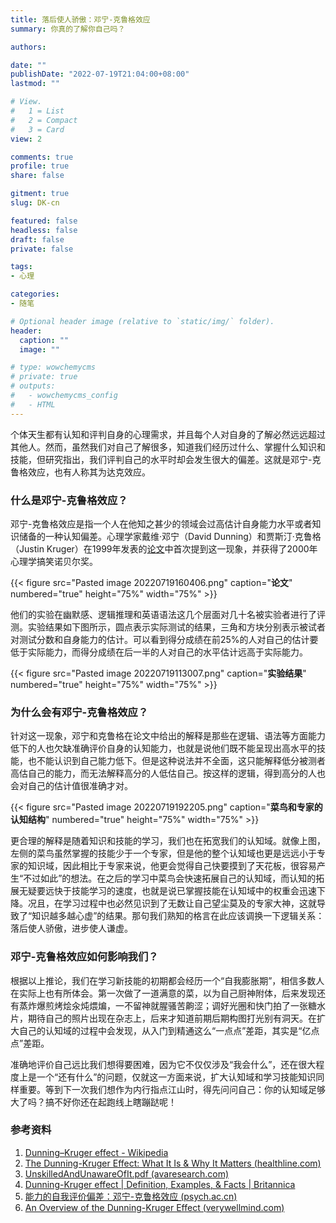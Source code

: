 ```yaml
---
title: 落后使人骄傲：邓宁-克鲁格效应
summary: 你真的了解你自己吗？

authors:

date: ""
publishDate: "2022-07-19T21:04:00+08:00"
lastmod: ""

# View.
#   1 = List
#   2 = Compact
#   3 = Card
view: 2

comments: true
profile: true
share: false

gitment: true
slug: DK-cn

featured: false
headless: false
draft: false
private: false

tags:
- 心理

categories:
- 随笔

# Optional header image (relative to `static/img/` folder).
header:
  caption: ""
  image: ""

# type: wowchemycms
# private: true
# outputs:
#   - wowchemycms_config
#   - HTML
---
```


个体天生都有认知和评判自身的心理需求，并且每个人对自身的了解必然远远超过其他人。然而，虽然我们对自己了解很多，知道我们经历过什么、掌握什么知识和技能，但研究指出，我们评判自己的水平时却会发生很大的偏差。这就是邓宁-克鲁格效应，也有人称其为达克效应。

### 什么是邓宁-克鲁格效应？
邓宁-克鲁格效应是指一个人在他知之甚少的领域会过高估计自身能力水平或者知识储备的一种认知偏差。心理学家戴维·邓宁（David Dunning）和贾斯汀·克鲁格（Justin Kruger）在1999年发表的[论文](https://www.avaresearch.com/files/UnskilledAndUnawareOfIt.pdf)中首次提到这一现象，并获得了2000年心理学搞笑诺贝尔奖。

{{< figure src="Pasted image 20220719160406.png" caption="**论文**" numbered="true" height="75%" width="75%" >}}

他们的实验在幽默感、逻辑推理和英语语法这几个层面对几十名被实验者进行了评测。实验结果如下图所示，圆点表示实际测试的结果，三角和方块分别表示被试者对测试分数和自身能力的估计。可以看到得分成绩在前25%的人对自己的估计要低于实际能力，而得分成绩在后一半的人对自己的水平估计远高于实际能力。

{{< figure src="Pasted image 20220719113007.png" caption="**实验结果**" numbered="true" height="75%" width="75%" >}}

### 为什么会有邓宁-克鲁格效应？
针对这一现象，邓宁和克鲁格在论文中给出的解释是那些在逻辑、语法等方面能力低下的人也欠缺准确评价自身的认知能力，也就是说他们既不能呈现出高水平的技能，也不能认识到自己能力低下。但是这种说法并不全面，这只能解释低分被测者高估自己的能力，而无法解释高分的人低估自己。按这样的逻辑，得到高分的人也会对自己的估计值很准确才对。

{{< figure src="Pasted image 20220719192205.png" caption="**菜鸟和专家的认知结构**" numbered="true" height="75%" width="75%" >}}

更合理的解释是随着知识和技能的学习，我们也在拓宽我们的认知域。就像上图，左侧的菜鸟虽然掌握的技能少于一个专家，但是他的整个认知域也更是远远小于专家的知识域，因此相比于专家来说，他更会觉得自己快要摸到了天花板，很容易产生“不过如此”的想法。在之后的学习中菜鸟会快速拓展自己的认知域，而认知的拓展无疑要远快于技能学习的速度，也就是说已掌握技能在认知域中的权重会迅速下降。况且，在学习过程中也必然见识到了无数让自己望尘莫及的专家大神，这就导致了“知识越多越心虚”的结果。那句我们熟知的格言在此应该调换一下逻辑关系：落后使人骄傲，进步使人谦虚。

<!-- %%拿学习计算机来举例，一个原先完全不懂计算机的人在刚学完一门编程语言后，掌握了基本语法，能实现一些简单算法，很容易觉得“不过如此”，计算机不就是这么敲几行嘛！而至于cache、编译、可计算理论等等更高阶的知识，他根本没有意识到其存在。%% -->

### 邓宁-克鲁格效应如何影响我们？
根据以上推论，我们在学习新技能的初期都会经历一个“自我膨胀期”，相信多数人在实际上也有所体会。第一次做了一道满意的菜，以为自己厨神附体，后来发现还有蒸炸爆煎烤烩汆炖煨煸，一不留神就腥骚苦齁涩；调好光圈和快门拍了一张糖水片，期待自己的照片出现在杂志上，后来才知道前期后期构图打光别有洞天。在扩大自己的认知域的过程中会发现，从入门到精通这么“一点点”差距，其实是“亿点点”差距。

准确地评价自己远比我们想得要困难，因为它不仅仅涉及“我会什么”，还在很大程度上是一个“还有什么”的问题，仅就这一方面来说，扩大认知域和学习技能知识同样重要。等到下一次我们想作为内行指点江山时，得先问问自己：你的认知域足够大了吗？搞不好你还在起跑线上瞎蹦跶呢！

### 参考资料
1. [Dunning–Kruger effect - Wikipedia](https://en.wikipedia.org/wiki/Dunning%E2%80%93Kruger_effect#cite_note-Britannica-2)
2. [The Dunning-Kruger Effect: What It Is & Why It Matters (healthline.com)](https://www.healthline.com/health/dunning-kruger-effect#research)
3. [UnskilledAndUnawareOfIt.pdf (avaresearch.com)](https://www.avaresearch.com/files/UnskilledAndUnawareOfIt.pdf)
4. [Dunning-Kruger effect | Definition, Examples, & Facts | Britannica](https://www.britannica.com/science/Dunning-Kruger-effect)
5. [能力的自我评价偏差：邓宁-克鲁格效应 (psych.ac.cn)](https://journal.psych.ac.cn/xlkxjz/CN/10.3724/SP.J.1042.2013.02204)
6. [An Overview of the Dunning-Kruger Effect (verywellmind.com)](https://www.verywellmind.com/an-overview-of-the-dunning-kruger-effect-4160740)